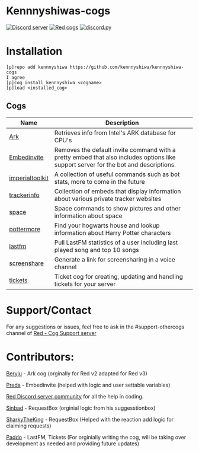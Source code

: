 # Kennnyshiwas-cogs

[![Discord server](https://discordapp.com/api/guilds/489162733791739950/embed.png)](https://discord.gg/TEeXcDY)
[![Red cogs](https://img.shields.io/badge/Red--DiscordBot-cogs-red.svg)](https://github.com/Cog-Creators/Red-DiscordBot/tree/V3/develop)
[![discord.py](https://img.shields.io/badge/discord-py-blue.svg)](https://github.com/Rapptz/discord.py)


# Installation

```
[p]repo add kennnyshiwa https://github.com/kennnyshiwa/kennnyshiwa-cogs
I agree
[p]cog install kennnyshiwa <cogname>
[p]load <installed_cog>
```

## Cogs

| Name | Description |
| ---- | ----------- |
| [Ark](https://github.com/kennnyshiwa/kennnyshiwa-cogs/tree/v3-cogs/ark) | Retrieves info from Intel's ARK database for CPU's |
| [Embedinvite](https://github.com/kennnyshiwa/kennnyshiwa-cogs/tree/v3-cogs/embedinvite) | Removes the default invite command with a pretty embed that also includes options like support server for the bot and descriptions. |
| [imperialtoolkit](https://github.com/kennnyshiwa/kennnyshiwa-cogs/tree/v3-cogs/imperialtoolkit) | A collection of useful commands such as bot stats, more to come in the future |
| [trackerinfo](https://github.com/kennnyshiwa/kennnyshiwa-cogs/tree/v3-cogs/trackerinfo) | Collection of embeds that display information about various private tracker websites |
| [space](https://github.com/kennnyshiwa/kennnyshiwa-cogs/tree/v3-cogs/space) | Space commands to show pictures and other information about space |
| [pottermore](https://github.com/kennnyshiwa/kennnyshiwa-cogs/tree/v3-cogs/pottermore) | Find your hogwarts house and lookup information about Harry Potter characters |
| [lastfm](https://github.com/kennnyshiwa/kennnyshiwa-cogs/tree/v3-cogs/lastfm) | Pull LastFM statistics of a user including last played song and top 10 songs |
| [screenshare](https://github.com/kennnyshiwa/kennnyshiwa-cogs/tree/v3-cogs/screenshare) | Generate a link for screensharing in a voice channel |
| [tickets](https://github.com/kennnyshiwa/kennnyshiwa-cogs/tree/v3-cogs/tickets) | Ticket cog for creating, updating and handling tickets for your server |

# Support/Contact
For any suggestions or issues, feel free to ask in the #support-othercogs channel of [Red - Cog Support server](https://discord.gg/GET4DVk)

# Contributors:

[Beryju](https://git.beryju.org/jens) - Ark cog (orginally for Red v2 adapted for Red v3)

[Preda](https://github.com/PredaaA) - Embedinvite (helped with logic and user settable variables)

[Red Discord server community](https://discord.gg/red) for all the help in coding.

[Sinbad](https://github.com/mikeshardmind/) - RequestBox (orginial logic from his suggesstionbox)

[SharkyTheKing](https://github.com/SharkyTheKing/) - RequestBox (Helped with the reaction add logic for claiming requests)

[Paddo](https://github.com/PaddoInWonderland/ValeOfMushrooms) - LastFM, Tickets (For orginially writing the cog, will be taking over development as needed and providing future updates)
